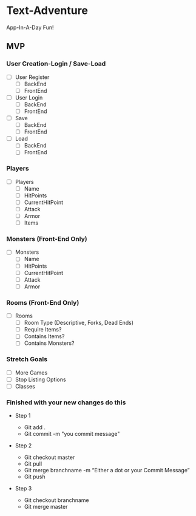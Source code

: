 # Text-Adventure

App-In-A-Day Fun!

## MVP
### User Creation-Login / Save-Load
- [ ] User Register
  - [ ] BackEnd
  - [ ] FrontEnd
- [ ] User Login
  - [ ] BackEnd
  - [ ] FrontEnd
- [ ] Save
  - [ ] BackEnd
  - [ ] FrontEnd
- [ ] Load
  - [ ] BackEnd
  - [ ] FrontEnd

### Players
- [ ] Players
  - [ ] Name
  - [ ] HitPoints
  - [ ] CurrentHitPoint
  - [ ] Attack
  - [ ] Armor
  - [ ] Items

### Monsters (Front-End Only)
- [ ] Monsters
  - [ ] Name
  - [ ] HitPoints
  - [ ] CurrentHitPoint
  - [ ] Attack
  - [ ] Armor

### Rooms (Front-End Only)
- [ ] Rooms
  - [ ] Room Type (Descriptive, Forks, Dead Ends)
  - [ ] Require Items?
  - [ ] Contains Items?
  - [ ] Contains Monsters?

### Stretch Goals
- [ ] More Games
- [ ] Stop Listing Options
- [ ] Classes

### Finished with your new changes do this
- Step 1
  - Git add .
  - Git commit -m "you commit message"

- Step 2
  - Git checkout master
  - Git pull
  - Git merge branchname -m “Either a dot or your Commit Message”
  - Git push

- Step 3
  - Git checkout branchname
  - Git merge master